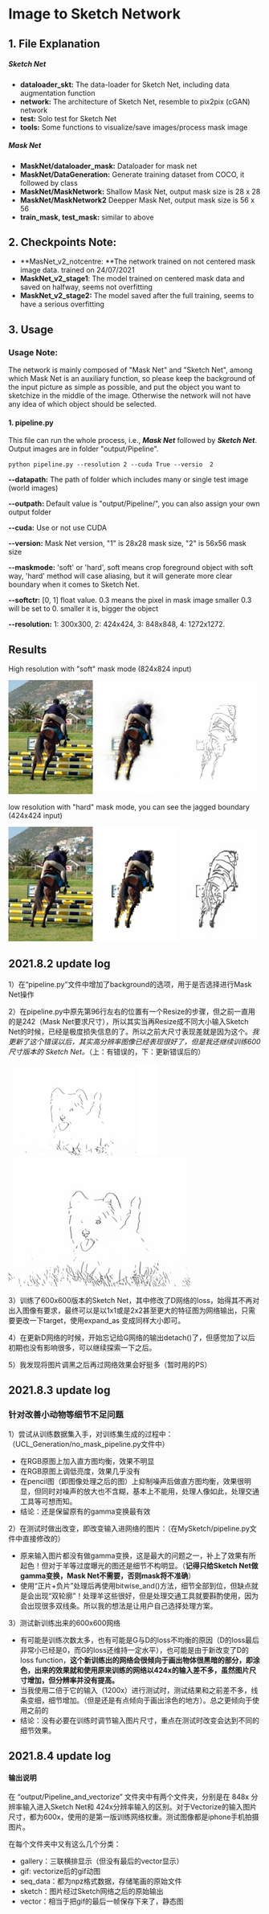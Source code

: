 # Image to Sketch Network

## 1. File Explanation

##### Sketch Net

* **dataloader_skt:** The data-loader for Sketch Net, including data augmentation function
* **network:** The architecture of Sketch Net, resemble to pix2pix (cGAN) network
* **test:** Solo test for Sketch Net
* **tools:** Some functions to visualize/save images/process mask image

##### Mask Net

* **MaskNet/dataloader_mask:** Dataloader for mask net
* **MaskNet/DataGeneration:** Generate training dataset from COCO, it followed by class
* **MaskNet/MaskNetwork:** Shallow Mask Net, output mask size is 28 x 28
* **MaskNet/MaskNetwork2** Deepper Mask Net, output mask size is 56 x 56
* **train_mask, test_mask:** similar to above



## 2. Checkpoints Note:

* **MasNet_v2_notcentre: **The network trained on not centered mask image data. trained on 24/07/2021
* **MaskNet_v2_stage1**: The model trained on centered mask data and saved on halfway, seems not overfitting
* **MaskNet_v2_stage2:** The model saved after the full training, seems to have a serious overfitting



## 3. Usage

### Usage Note:

The network is mainly composed of "Mask Net" and "Sketch Net", among which Mask Net is an auxiliary function, so please keep the background of the input picture as simple as possible, and put the object you want to sketchize in the middle of the image. Otherwise the network will not have any idea of which object should be selected.

#### 1. pipeline.py

This file can run the whole process, i.e., ***Mask Net*** followed by ***Sketch Net***. Output images are in folder "output/Pipeline".

``` 
python pipeline.py --resolution 2 --cuda True --versio  2
```

**--datapath:** The path of folder which includes many or single test image (world images)

**--outpath:** Default value is "output/Pipeline/", you can also assign your own output folder

**--cuda:** Use or not use CUDA

**--version:** Mask Net version, "1" is 28x28 mask size, "2" is 56x56 mask size

**--maskmode:** 'soft' or 'hard', soft means crop foreground object with soft way, 'hard' method will case aliasing, but it will generate more clear boundary when it comes to Sketch Net.

**--softctr:** [0, 1]  float value. 0.3 means the pixel in mask image smaller 0.3 will be set to 0. smaller it is, bigger the object

**--resolution:** 1: 300x300, 2: 424x424, 3: 848x848, 4: 1272x1272.



## Results

High resolution with "soft" mask mode (824x824 input)

![000010](./docs/000010.png)

low resolution with "hard" mask mode, you can see the jagged boundary (424x424 input)

![000010_hard](./docs/000010_hard.png)



## 2021.8.2 update log

1）在“pipeline.py”文件中增加了background的选项，用于是否选择进行Mask Net操作

2）在pipeline.py中原先第96行左右的位置有一个Resize的步骤，但之前一直用的是242（Mask Net要求尺寸），所以其实当再Resize成不同大小输入Sketch Net的时候，已经是极度损失信息的了。所以之前大尺寸表现差就是因为这个。*我更新了这个错误以后，其实高分辨率图像已经表现很好了，但是我还继续训练600尺寸版本的 Sketch Net。*（上：有错误的，下：更新错误后的）

<img src="/docs/before_the_mistake.png" alt="before_the_mistake" style="zoom:50%;" />

<img src="/docs/after_correct_mistake.png" alt="after_correct_mistake" style="zoom:40%;" />

3）训练了600x600版本的Sketch Net，其中修改了D网络的loss，始得其不再对出入图像有要求，最终可以是以1x1或是2x2甚至更大的特征图为网络输出，只需要更改一下target，使用expand_as 变成同样大小即可。

4）在更新D网络的时候，开始忘记给G网络的输出detach()了，但感觉加了以后初期也没有影响很多，可以继续探索一下之后。

5）我发现将图片调黑之后再过网络效果会好挺多（暂时用的PS）

## 2021.8.3 update log

### 针对改善小动物等细节不足问题

 1）尝试从训练数据集入手，对训练集生成的过程中：（UCL_Generation/no_mask_pipeline.py文件中）

* 在RGB原图上加入直方图均衡，效果不明显
* 在RGB原图上调低亮度，效果几乎没有
* 在pencil图（即图像处理之后的图）上抑制噪声后做直方图均衡，效果很明显，但同时对噪声的放大也不含糊，基本上不能用，处理人像如此，处理交通工具等可想而知。
* 结论：还是保留原有的gamma变换最有效

2）在测试时做出改变，即改变输入进网络的图片：（在MySketch/pipeline.py文件中直接修改的）

* 原来输入图片都没有做gamma变换，这是最大的问题之一，补上了效果有所起色！但对于羊等过度曝光的图还是细节不构明显。（**记得只给Sketch Net做gamma变换，Mask Net不需要，否则mask将不准确**）
* 使用“正片+负片”处理后再使用bitwise_and()方法，细节全部到位，但缺点就是会出现“双轮廓”！处理羊这些很好，但是处理交通工具就要斟酌使用，因为会出现很多双线条。所以我的想法是让用户自己选择处理方案。

3）测试新训练出来的600x600网络

* 有可能是训练次数太多，也有可能是G与D的loss不均衡的原因（D的loss最后非常小已经是0，而G的loss还维持一定水平），也可能是由于新改变了D的loss function，**这个新训练出的网络会很倾向于画出物体很黑暗的部分，即涂色，出来的效果就和使用原来训练的网络以424x的输入差不多，虽然图片尺寸增加，但分辨率并没有提高。**
* 当我使用二倍于它的输入（1200x）进行测试时，测试结果和之前差不多，线条变细，细节增加。（但是还是有点倾向于画出涂色的地方）。总之更倾向于使用之前的
* 结论：没有必要在训练时调节输入图片尺寸，重点在测试时改变会达到不同的细节效果。

## 2021.8.4 update log

#### 输出说明

在 “output/Pipeline_and_vectorize” 文件夹中有两个文件夹，分别是在 848x 分辨率输入进入Sketch Net和 424x分辨率输入的区别。对于Vectorize的输入图片尺寸，都为600x，使用的是第一版训练网络权重。测试图像都是iphone手机拍摄图片。

在每个文件夹中又有这么几个分类：

* gallery：三联横排显示（但没有最后的vector显示）
* gif: vectorize后的gif动图
* seq_data：都为npz格式数据，存储笔画的原始文件
* sketch：图片经过Sketch网络之后的原始输出
* vector：相当于把gif的最后一帧保存下来了，静态图
